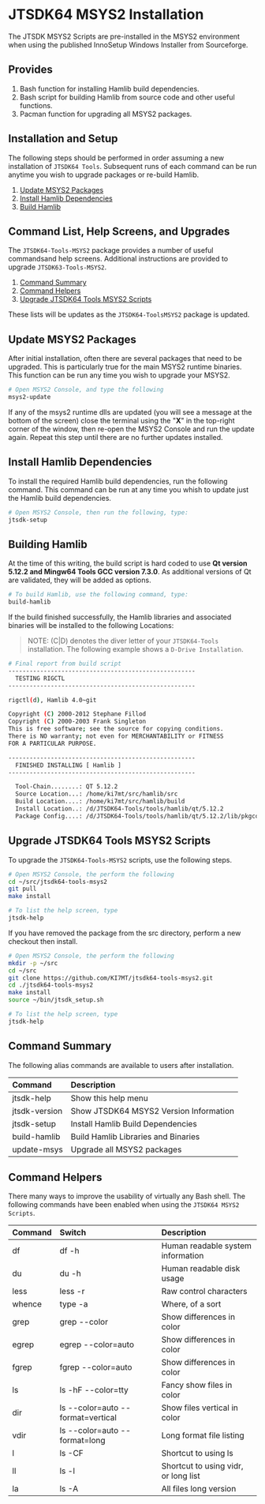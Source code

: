 # JTSDK64 MSYS2 Installation

The JTSDK MSYS2 Scripts are pre-installed in the MSYS2 environment when using
the published InnoSetup Windows Installer from Sourceforge.

## Provides

1. Bash function for installing Hamlib build dependencies.
1. Bash script for building Hamlib from source code and other useful functions.
1. Pacman function for upgrading all MSYS2 packages.

## Installation and Setup

The following steps should be performed in order assuming a new installation
of `JTSDK64 Tools`. Subsequent runs of each command can be run anytime you
wish to upgrade packages or re-build Hamlib.

1. [Update MSYS2 Packages](#update-msys2-packages)
1. [Install Hamlib Dependencies](#install-hamlib-dependencies)
1. [Build Hamlib](#build-hamlib)

## Command List, Help Screens, and Upgrades

The `JTSDK64-Tools-MSYS2` package provides a number of useful commandsand help
screens. Additional instructions are provided to upgrade `JTSDK63-Tools-MSYS2`.

1. [Command Summary](#command-summary)
1. [Command Helpers](#command-helpers)
1. [Upgrade JTSDK64 Tools MSYS2 Scripts](#upgrade-jtsdk64-tools-msys2-scripts)

These lists will be updates as the `JTSDK64-ToolsMSYS2` package is updated.

## Update MSYS2 Packages

After initial installation, often there are several packages that need to be
upgraded. This is particularly true for the main MSYS2 runtime binaries. This
function can be run any time you wish to upgrade your MSYS2.

```bash
# Open MSYS2 Console, and type the following
msys2-update
```

If any of the msys2 runtime dlls are updated (you will see a message at
the bottom of the screen) close the terminal using the "**X**" in the top-right
corner of the window, then re-open the MSYS2 Console and run the update again.
Repeat this step until there are no further updates installed.

## Install Hamlib Dependencies

To install the required Hamlib build dependencies, run the following command.
This command can be run at any time you whish to update just the Hamlib build
dependencies.

```bash
# Open MSYS2 Console, then run the following, type:
jtsdk-setup
```

## Building Hamlib

At the time of this writing, the build script is hard coded to use **Qt version
5.12.2 and Mingw64 Tools GCC version 7.3.0**. As additional versions of Qt are
validated, they will be added as options.

```bash
# To build Hamlib, use the following command, type:
build-hamlib
```
If the build finished successfully, the Hamlib libraries and associated binaries
will be installed to the following Locations:

>NOTE: (C|D) denotes the diver letter of your `JTSDK64-Tools` installation. The
following example shows a `D-Drive Installation`.

```bash
# Final report from build script
-----------------------------------------------------
  TESTING RIGCTL
-----------------------------------------------------

rigctl(d), Hamlib 4.0~git

Copyright (C) 2000-2012 Stephane Fillod
Copyright (C) 2000-2003 Frank Singleton
This is free software; see the source for copying conditions.
There is NO warranty; not even for MERCHANTABILITY or FITNESS
FOR A PARTICULAR PURPOSE.

-----------------------------------------------------
  FINISHED INSTALLING [ Hamlib ]
-----------------------------------------------------

  Tool-Chain........: QT 5.12.2
  Source Location...: /home/ki7mt/src/hamlib/src
  Build Location....: /home/ki7mt/src/hamlib/build
  Install Location..: /d/JTSDK64-Tools/tools/hamlib/qt/5.12.2
  Package Config....: /d/JTSDK64-Tools/tools/hamlib/qt/5.12.2/lib/pkgconfig/hamlib.pc
```

## Upgrade JTSDK64 Tools MSYS2 Scripts

To upgrade the `JTSDK64-Tools-MSYS2` scripts, use the following steps.

```bash
# Open MSYS2 Console, the perform the following
cd ~/src/jtsdk64-tools-msys2
git pull
make install

# To list the help screen, type
jtsdk-help
```

If you have removed the package from the src directory, perform a new checkout
then install.

```bash
# Open MSYS2 Console, the perform the following
mkdir -p ~/src
cd ~/src
git clone https://github.com/KI7MT/jtsdk64-tools-msys2.git
cd ./jtsdk64-tools-msys2
make install
source ~/bin/jtsdk_setup.sh

# To list the help screen, type
jtsdk-help
```

## Command Summary

The following alias commands are available to users after installation.

| Command       | Description                                      |
| :------------ |:------------------------------------------------ |
| jtsdk-help    | Show this help menu                              |
| jtsdk-version | Show JTSDK64 MSYS2 Version Information           |
| jtsdk-setup   | Install Hamlib Build Dependencies                |
| build-hamlib  | Build Hamlib Libraries and Binaries              |
| update-msys   | Upgrade all MSYS2 packages                       |

## Command Helpers

There many ways to improve the usability of virtually any Bash shell. The following
commands have been enabled when using the `JTSDK64 MSYS2 Scripts`.

| Command  | Switch             | Description                            |
| :------- | :----------------- |:-------------------------------------- |
| df       | df -h              | Human readable system information      |
| du       | du -h              | Human readable disk usage              |
| less     | less -r            | Raw control characters                 |
| whence   | type -a            | Where, of a sort                       |
| grep     | grep --color       | Show differences in color              |
| egrep    | egrep --color=auto | Show differences in color              |
| fgrep    | fgrep --color=auto | Show differences in color              |
| ls       | ls -hF --color=tty | Fancy show files in color              |
| dir      | ls --color=auto --format=vertical | Show files vertical in color |
| vdir     | ls --color=auto --format=long | Long format file listing |
| l        | ls -CF | Shortcut to using ls |
| ll       | ls -l  | Shortcut to using vidr, or long list |
| la       | ls -A  | All files long version |
